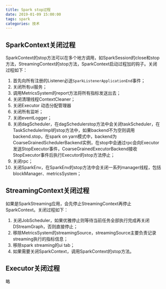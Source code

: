 ```yaml
---
title: Spark stop过程
date: 2019-01-09 15:00:00
tags: spark
categories: 技术
---
```


## SparkContext关闭过程

SparkContext的stop方法可以在多个地方调用，如SparkSession的close和stop方法，StreamingContext的stop方法，SparkContext启动过程加的钩子。关闭过程如下：

<!-- more-->

1. 首先向所有注册的Listener必送`SparkListenerApplicationEnd`事件；
2. 关闭所有ui服务；
3. 调用MetricsSystem的report方法将所有指标发送出去；
4. 关闭清理线程ContextCleaner；
5. 关闭Executor 动态分配管理器
6. 关闭所有监听；
7. 关闭eventLogger；
8. 关闭dagScheduler，在dagSchedulerstop方法中会关闭taskScheduler，在TaskSchedulerImpl的stop方法中，如果backend不为空则调用backend.stop，在spark on yarn模式中，backend为CoarseGrainedSchedulerBackend实例，在stop中会通过rpc会向Executor发送StopExecutor事件，CoarseGrainedExecutorBackend接收StopExecutor事件后执行Executor的stop方法停止；
9. 关闭rpc；
10. 关闭SparkEnv，在SparkEnv的stop方法中会关闭一系列manager线程，包括blockManager、metricsSystem；

## StreamingContext关闭过程

如果是SparkStreaming应用，会先停止StreamingContext再停止SparkContext。关闭过程如下：

1. 关闭JobScheduler，如果优雅停止则等待当前任务全部执行完成再关闭DStreamGraph，否则直接停止；
2. 移除MetricsSystem的streamingSource，streamingSource主要负责记录streaming执行的指标信息；
3. 移除spark streaming的ui tab；
4. 如果需要关闭SparkContext，调用SparkContext的stop方法。


## Executor关闭过程

略



